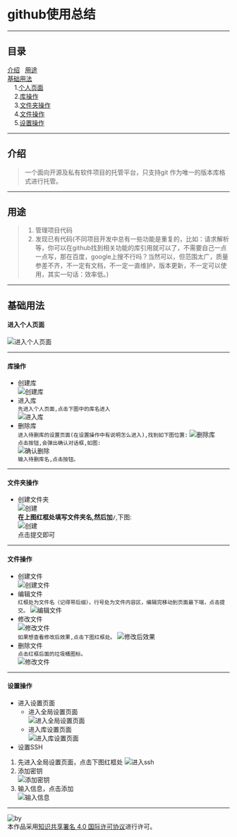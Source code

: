 # github使用总结
***
## 目录  
[介绍](https://github.com/person-0/note/blob/master/tool/Github.md#介绍)  
[用途](https://github.com/person-0/note/blob/master/tool/Github.md#用途)  
[基础用法](https://github.com/person-0/note/blob/master/tool/Github.md#基础用法)  
&nbsp;&nbsp;&nbsp;&nbsp;1.[个人页面](https://github.com/person-0/note/blob/master/tool/Github.md#进入个人页面)  
&nbsp;&nbsp;&nbsp;&nbsp;2.[库操作](https://github.com/person-0/note/blob/master/tool/Github.md#库操作)  
&nbsp;&nbsp;&nbsp;&nbsp;3.[文件夹操作](https://github.com/person-0/note/blob/master/tool/Github.md#文件夹操作)  
&nbsp;&nbsp;&nbsp;&nbsp;4.[文件操作](https://github.com/person-0/note/blob/master/tool/Github.md#文件操作)  
&nbsp;&nbsp;&nbsp;&nbsp;5.[设置操作](https://github.com/person-0/note/blob/master/tool/Github.md#设置操作)
***
## 介绍
> 一个面向开源及私有软件项目的托管平台，只支持git 作为唯一的版本库格式进行托管。
***
## 用途
> 1. 管理项目代码
> 2. 发现已有代码(不同项目开发中总有一些功能是重复的，比如：请求解析等，你可以在github找到相关功能的库引用就可以了，不需要自己一点一点写，那在百度，google上搜不行吗？当然可以，但范围太广，质量参差不齐，不一定有文档，不一定一直维护，版本更新，不一定可以使用，其实一句话：效率低。)
***
## 基础用法
#### 进入个人页面
![进入个人页面](https://github.com/person-0/images/blob/master/github/%E9%A1%B5%E9%9D%A2/%E8%BF%9B%E5%85%A5%E4%B8%AA%E4%BA%BA%E9%A1%B5%E9%9D%A2.PNG)
***
#### 库操作
- 创建库  
![创建库](https://github.com/person-0/images/blob/master/github/%E5%BA%93/%E5%88%9B%E5%BB%BA%E5%BA%93.PNG)
- 进入库  
`先进入个人页面,点击下图中的库名进入`  
![进入库](https://github.com/person-0/images/blob/master/github/%E5%BA%93/%E8%BF%9B%E5%85%A5%E5%BA%93.PNG)
- 删除库  
`进入待删库的设置页面(在设置操作中有说明怎么进入),找到如下图位置:`
![删除库](https://github.com/person-0/images/blob/master/github/%E5%BA%93/%E5%88%A0%E9%99%A4%E5%BA%93.PNG)  
`点击按钮,会弹出确认对话框,如图:`  
![确认删除](https://github.com/person-0/images/blob/master/github/%E5%BA%93/%E7%A1%AE%E8%AE%A4%E5%88%A0%E9%99%A4.PNG)  
`输入待删库名,点击按钮。`
***
#### 文件夹操作
- 创建文件夹  
![创建](https://github.com/person-0/images/blob/master/github/%E6%96%87%E4%BB%B6%E5%A4%B9/%E5%88%9B%E5%BB%BA%E6%96%87%E4%BB%B6%E5%A4%B91.PNG)  
**在上图红框处填写文件夹名,然后加`/`**,下图:  
![创建](https://github.com/person-0/images/blob/master/github/%E6%96%87%E4%BB%B6%E5%A4%B9/%E5%88%9B%E5%BB%BA%E6%96%87%E4%BB%B6%E5%A4%B92.PNG)  
点击提交即可
***
#### 文件操作
- 创建文件  
![创建文件](https://github.com/person-0/images/blob/master/github/%E6%96%87%E4%BB%B6/%E5%88%9B%E5%BB%BA%E6%96%87%E4%BB%B6.PNG)
- 编辑文件  
`红框处为文件名（记得带后缀），行号处为文件内容区，编辑完移动到页面最下端，点击提交。`
![编辑文件](https://github.com/person-0/images/blob/master/github/%E6%96%87%E4%BB%B6/%E7%BC%96%E8%BE%91%E6%96%87%E4%BB%B6.PNG)
- 修改文件  
![修改文件](https://github.com/person-0/images/blob/master/github/%E6%96%87%E4%BB%B6/%E4%BF%AE%E6%94%B9%E6%96%87%E4%BB%B6.PNG)  
`如果想查看修改后效果,点击下图红框处。`
![修改后效果](https://github.com/person-0/images/blob/master/github/%E6%96%87%E4%BB%B6/%E4%BF%AE%E6%94%B9%E5%90%8E%E6%95%88%E6%9E%9C%E6%9F%A5%E7%9C%8B.PNG)
- 删除文件  
`点击红框后面的垃圾桶图标。`  
![修改文件](https://github.com/person-0/images/blob/master/github/%E6%96%87%E4%BB%B6/%E4%BF%AE%E6%94%B9%E6%96%87%E4%BB%B6.PNG)
***
#### 设置操作
- 进入设置页面
  + 进入全局设置页面  
  ![进入全局设置页面](https://github.com/person-0/images/blob/master/github/%E9%A1%B5%E9%9D%A2/%E8%BF%9B%E5%85%A5%E5%85%A8%E5%B1%80%E8%AE%BE%E7%BD%AE%E9%A1%B5%E9%9D%A2.PNG)  
  + 进入库设置页面  
  ![进入库设置页面](https://github.com/person-0/images/blob/master/github/%E9%A1%B5%E9%9D%A2/%E8%BF%9B%E5%85%A5%E5%BA%93%E8%AE%BE%E7%BD%AE%E9%A1%B5%E9%9D%A2.PNG)
- 设置SSH  
1. 先进入全局设置页面，点击下图红框处
![进入ssh](https://github.com/person-0/images/blob/master/github/ssh/%E8%BF%9B%E5%85%A5ssh%E8%AE%BE%E7%BD%AE%E9%A1%B5%E9%9D%A2.PNG)
2. 添加密钥  
![添加密钥](https://github.com/person-0/images/blob/master/github/ssh/%E6%B7%BB%E5%8A%A0%E7%A7%98%E9%92%A5.PNG)
3. 输入信息，点击添加  
![输入信息](https://github.com/person-0/images/blob/master/github/ssh/%E8%BE%93%E5%85%A5%E5%85%AC%E9%92%A5%E4%BF%A1%E6%81%AF.PNG)
***
![by](https://licensebuttons.net/l/by/4.0/88x31.png)  
本作品采用<a rel="license" href="http://creativecommons.org/licenses/by/4.0/">知识共享署名 4.0 国际许可协议</a>进行许可。

